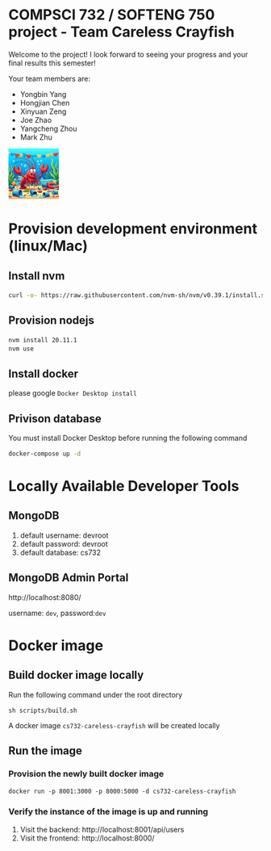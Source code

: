 # COMPSCI 732 / SOFTENG 750 project - Team Careless Crayfish

Welcome to the project! I look forward to seeing your progress and your final results this semester!

Your team members are:
- Yongbin Yang
- Hongjian Chen
- Xinyuan Zeng
- Joe Zhao
- Yangcheng Zhou
- Mark Zhu

<img src="./group-image/Careless%20Crayfish.webp" alt="Careless Crayfish" width="100px" height="100px">


# Provision development environment (linux/Mac)
## Install nvm
```bash
curl -o- https://raw.githubusercontent.com/nvm-sh/nvm/v0.39.1/install.sh | bash
```

## Provision nodejs
```bash
nvm install 20.11.1
nvm use
```

## Install docker
please google `Docker Desktop install`

## Privison database
You must install Docker Desktop before running the following command
```bash
docker-compose up -d
```

# Locally Available Developer Tools
## MongoDB
1. default username: devroot
1. default password: devroot
1. default database: cs732

## MongoDB Admin Portal
http://localhost:8080/ 

username: `dev`, password:`dev`

# Docker image
## Build docker image locally
Run the following command under the root directory
```
sh scripts/build.sh
```
A docker image `cs732-careless-crayfish` will be created locally

## Run the image
### Provision the newly built docker image
```
docker run -p 8001:3000 -p 8000:5000 -d cs732-careless-crayfish
```
### Verify the instance of the image is up and running
1. Visit the backend: http://localhost:8001/api/users 
1. Visit the frontend: http://localhost:8000/ 